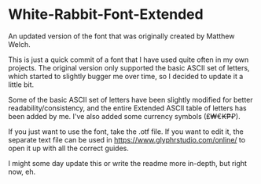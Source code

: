 # White-Rabbit-Font-Extended
An updated version of the font that was originally created by Matthew Welch.

This is just a quick commit of a font that I have used quite often in my own projects. The original version only supported the basic ASCII set of letters, which started to slightly bugger me over time, so I decided to update it a little bit.

Some of the basic ASCII set of letters have been slightly modified for better readability/consistency, and the entire Extended ASCII table of letters has been added by me. I've also added some currency symbols (₤₩€₭₱₽).

If you just want to use the font, take the .otf file. If you want to edit it, the separate text file can be used in https://www.glyphrstudio.com/online/ to open it up with all the correct guides.

I might some day update this or write the readme more in-depth, but right now, eh.
